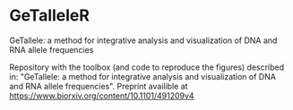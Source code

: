 # GeTalleleR
GeTallele: a method for integrative analysis and visualization of DNA and RNA allele frequencies


Repository with the toolbox (and code to reproduce the figures) described in: "GeTallele: a method for integrative analysis and visualization of DNA and RNA allele frequencies". Preprint availible at https://www.biorxiv.org/content/10.1101/491209v4
